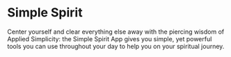 # Simple Spirit

Center yourself and clear everything else away with the piercing wisdom of Applied Simplicity: the Simple Spirit App gives you simple, yet powerful tools you can use throughout your day to help you on your spiritual journey.
